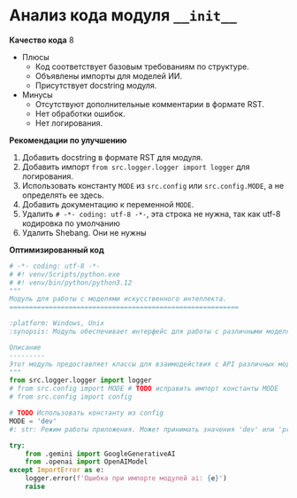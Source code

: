 # Анализ кода модуля `__init__`

**Качество кода**
8
 -  Плюсы
     - Код соответствует базовым требованиям по структуре.
     - Объявлены импорты для моделей ИИ.
     - Присутствует docstring модуля.
 -  Минусы
    - Отсутствуют дополнительные комментарии в формате RST.
    - Нет обработки ошибок.
    - Нет логирования.

**Рекомендации по улучшению**

1.  Добавить docstring в формате RST для модуля.
2.  Добавить импорт `from src.logger.logger import logger` для логирования.
3.  Использовать константу `MODE` из `src.config`  или `src.config.MODE`,  а не определять ее здесь.
4.  Добавить документацию к переменной `MODE`.
5.   Удалить `# -*- coding: utf-8 -*-`, эта строка не нужна, так как utf-8 кодировка по умолчанию
6.   Удалить Shebang. Они не нужны

**Оптимизированный код**

```python
# -*- coding: utf-8 -*-
# #! venv/Scripts/python.exe
# #! venv/bin/python/python3.12
"""
Модуль для работы с моделями искусственного интеллекта.
==========================================================

:platform: Windows, Unix
:synopsis: Модуль обеспечивает интерфейс для работы с различными моделями ИИ, такими как Google Gemini и OpenAI.

Описание
---------
Этот модуль предоставляет классы для взаимодействия с API различных моделей ИИ.
"""
from src.logger.logger import logger
# from src.config import MODE # TODO исправить импорт константы MODE
# from src.config import config

# TODO Использовать константу из config
MODE = 'dev'
#: str: Режим работы приложения. Может принимать значения 'dev' или 'prod'.

try:
    from .gemini import GoogleGenerativeAI
    from .openai import OpenAIModel
except ImportError as e:
    logger.error(f'Ошибка при импорте модулей ai: {e}')
    raise
```